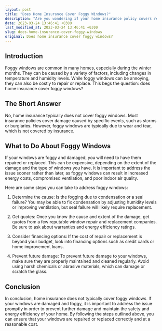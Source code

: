 ```yaml
---
layout: post
title: "Does Home Insurance Cover Foggy Windows?"
description: "Are you wondering if your home insurance policy covers repairs or replacement for foggy windows? Read on to find out the answer and what to do if your windows are foggy and damaged."
date: 2023-03-24 13:46:41 +0300
last_modified_at: 2023-03-24 13:46:41 +0300
slug: does-home-insurance-cover-foggy-windows
original: Does home insurance cover foggy windows?
---
```

## Introduction

Foggy windows are common in many homes, especially during the winter months. They can be caused by a variety of factors, including changes in temperature and humidity levels. While foggy windows can be annoying, they can also be costly to repair or replace. This begs the question: does home insurance cover foggy windows?

## The Short Answer

No, home insurance typically does not cover foggy windows. Most insurance policies cover damage caused by specific events, such as storms or burglaries. However, foggy windows are typically due to wear and tear, which is not covered by insurance.

## What to Do About Foggy Windows

If your windows are foggy and damaged, you will need to have them repaired or replaced. This can be expensive, depending on the extent of the damage and the type of windows you have. It is important to address the issue sooner rather than later, as foggy windows can result in increased energy costs, compromised ventilation, and poor indoor air quality.

Here are some steps you can take to address foggy windows:

1. Determine the cause: Is the fogging due to condensation or a seal failure? You may be able to fix condensation by adjusting humidity levels or improving ventilation, but seal failure will likely require replacement.

2. Get quotes: Once you know the cause and extent of the damage, get quotes from a few reputable window repair and replacement companies. Be sure to ask about warranties and energy efficiency ratings.

3. Consider financing options: If the cost of repair or replacement is beyond your budget, look into financing options such as credit cards or home improvement loans.

4. Prevent future damage: To prevent future damage to your windows, make sure they are properly maintained and cleaned regularly. Avoid using harsh chemicals or abrasive materials, which can damage or scratch the glass.

## Conclusion

In conclusion, home insurance does not typically cover foggy windows. If your windows are damaged and foggy, it is important to address the issue promptly in order to prevent further damage and maintain the safety and energy efficiency of your home. By following the steps outlined above, you can ensure that your windows are repaired or replaced correctly and at a reasonable cost.